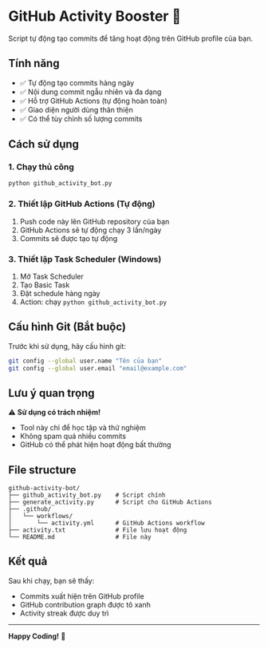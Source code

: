 # GitHub Activity Booster 🚀

Script tự động tạo commits để tăng hoạt động trên GitHub profile của bạn.

## Tính năng

- ✅ Tự động tạo commits hàng ngày
- ✅ Nội dung commit ngẫu nhiên và đa dạng
- ✅ Hỗ trợ GitHub Actions (tự động hoàn toàn)
- ✅ Giao diện người dùng thân thiện
- ✅ Có thể tùy chỉnh số lượng commits

## Cách sử dụng

### 1. Chạy thủ công
```bash
python github_activity_bot.py
```

### 2. Thiết lập GitHub Actions (Tự động)
1. Push code này lên GitHub repository của bạn
2. GitHub Actions sẽ tự động chạy 3 lần/ngày
3. Commits sẽ được tạo tự động

### 3. Thiết lập Task Scheduler (Windows)
1. Mở Task Scheduler
2. Tạo Basic Task
3. Đặt schedule hàng ngày
4. Action: chạy `python github_activity_bot.py`

## Cấu hình Git (Bắt buộc)

Trước khi sử dụng, hãy cấu hình git:

```bash
git config --global user.name "Tên của bạn"
git config --global user.email "email@example.com"
```

## Lưu ý quan trọng

⚠️ **Sử dụng có trách nhiệm!** 
- Tool này chỉ để học tập và thử nghiệm
- Không spam quá nhiều commits
- GitHub có thể phát hiện hoạt động bất thường

## File structure

```
github-activity-bot/
├── github_activity_bot.py    # Script chính
├── generate_activity.py      # Script cho GitHub Actions  
├── .github/
│   └── workflows/
│       └── activity.yml      # GitHub Actions workflow
├── activity.txt              # File lưu hoạt động
└── README.md                 # File này
```

## Kết quả

Sau khi chạy, bạn sẽ thấy:
- Commits xuất hiện trên GitHub profile
- GitHub contribution graph được tô xanh
- Activity streak được duy trì

---

**Happy Coding!** 🎯
